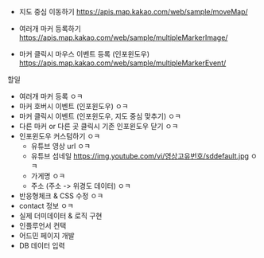 - 지도 중심 이동하기
  https://apis.map.kakao.com/web/sample/moveMap/

- 여러개 마커 등록하기
  https://apis.map.kakao.com/web/sample/multipleMarkerImage/

- 마커 클릭시 마우스 이벤트 등록 (인포윈도우)
  https://apis.map.kakao.com/web/sample/multipleMarkerEvent/

할일

- 여러개 마커 등록 ㅇㅋ
- 마커 호버시 이벤트 (인포윈도우) ㅇㅋ
- 마커 클릭시 이벤트 (인포윈도우, 지도 중심 맞추기) ㅇㅋ
- 다른 마커 or 다른 곳 클릭시 기존 인포윈도우 닫기 ㅇㅋ
- 인포윈도우 커스텀하기 ㅇㅋ
  - 유튜브 영상 url ㅇㅋ
  - 유튜브 섬네일 https://img.youtube.com/vi/영상고유번호/sddefault.jpg ㅇㅋ
  - 가게명 ㅇㅋ
  - 주소 (주소 -> 위경도 데이터) ㅇㅋ
- 반응형체크 & CSS 수정 ㅇㅋ
- contact 정보 ㅇㅋ
- 실제 더미데이터 & 로직 구현
- 인플루언서 컨택
- 어드민 페이지 개발
- DB 데이터 입력
